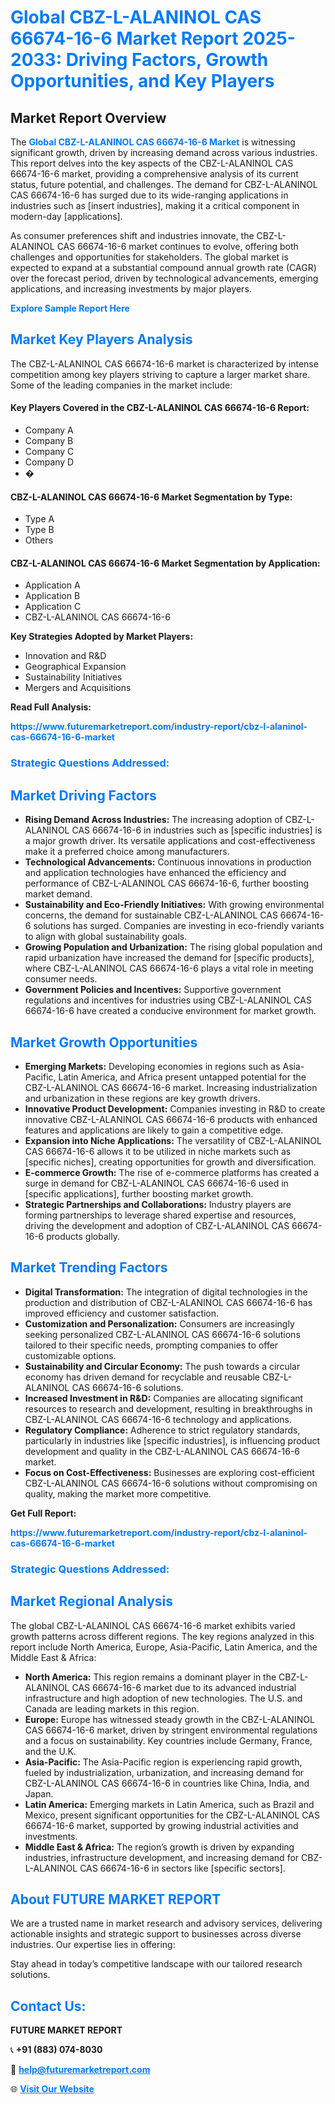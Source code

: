 <h1 style="color: #007BFF;">Global CBZ-L-ALANINOL CAS 66674-16-6 Market Report 2025-2033: Driving Factors, Growth Opportunities, and Key Players</h1>

<section id="overview">
<h2>Market Report Overview</h2>
<p>The <a href="https://www.futuremarketreport.com/industry-report/cbz-l-alaninol-cas-66674-16-6-market" style="color: #007BFF; text-decoration: none;"><strong>Global CBZ-L-ALANINOL CAS 66674-16-6 Market</strong></a> is witnessing significant growth, driven by increasing demand across various industries. This report delves into the key aspects of the CBZ-L-ALANINOL CAS 66674-16-6 market, providing a comprehensive analysis of its current status, future potential, and challenges. The demand for CBZ-L-ALANINOL CAS 66674-16-6 has surged due to its wide-ranging applications in industries such as [insert industries], making it a critical component in modern-day [applications].</p>
<p>As consumer preferences shift and industries innovate, the CBZ-L-ALANINOL CAS 66674-16-6 market continues to evolve, offering both challenges and opportunities for stakeholders. The global market is expected to expand at a substantial compound annual growth rate (CAGR) over the forecast period, driven by technological advancements, emerging applications, and increasing investments by major players.</p>
</section>

<section id="overview">
<p><a href="https://www.futuremarketreport.com/request-sample/reportId=111395" style="color: #007BFF; text-decoration: none;"><strong>Explore Sample Report Here</strong></a></p>
</section>

<section id="key-players">
<h2 style="color: #007BFF;">Market Key Players Analysis</h2>
<p>The CBZ-L-ALANINOL CAS 66674-16-6 market is characterized by intense competition among key players striving to capture a larger market share. Some of the leading companies in the market include:</p>
<h4>Key Players Covered in the CBZ-L-ALANINOL CAS 66674-16-6 Report:</h4>
<ul><li>Company A</li><li>Company B</li><li>Company C</li><li>Company D</li><li>�</li></ul>
<h4>CBZ-L-ALANINOL CAS 66674-16-6 Market Segmentation by Type:</h4>
<ul><li>Type A</li><li>Type B</li><li>Others</li></ul>

<h4>CBZ-L-ALANINOL CAS 66674-16-6 Market Segmentation by Application:</h4>
<ul><li>Application A</li><li>Application B</li><li>Application C</li><li>CBZ-L-ALANINOL CAS 66674-16-6</li></ul>
<p><strong>Key Strategies Adopted by Market Players:</strong></p>
<ul>
<li>Innovation and R&D</li>
<li>Geographical Expansion</li>
<li>Sustainability Initiatives</li>
<li>Mergers and Acquisitions</li>
</ul>
</section>

<section>
<p><strong>Read Full Analysis: </strong></p><a href="https://www.futuremarketreport.com/industry-report/cbz-l-alaninol-cas-66674-16-6-market" style="color: #007BFF; text-decoration: none;"><strong>https://www.futuremarketreport.com/industry-report/cbz-l-alaninol-cas-66674-16-6-market</strong></a>
<h3 style="color: #007BFF;">Strategic Questions Addressed:</h3>
</section>

<section id="driving-factors">
<h2 style="color: #007BFF;">Market Driving Factors</h2>
<ul>
<li><strong>Rising Demand Across Industries:</strong> The increasing adoption of CBZ-L-ALANINOL CAS 66674-16-6 in industries such as [specific industries] is a major growth driver. Its versatile applications and cost-effectiveness make it a preferred choice among manufacturers.</li>
<li><strong>Technological Advancements:</strong> Continuous innovations in production and application technologies have enhanced the efficiency and performance of CBZ-L-ALANINOL CAS 66674-16-6, further boosting market demand.</li>
<li><strong>Sustainability and Eco-Friendly Initiatives:</strong> With growing environmental concerns, the demand for sustainable CBZ-L-ALANINOL CAS 66674-16-6 solutions has surged. Companies are investing in eco-friendly variants to align with global sustainability goals.</li>
<li><strong>Growing Population and Urbanization:</strong> The rising global population and rapid urbanization have increased the demand for [specific products], where CBZ-L-ALANINOL CAS 66674-16-6 plays a vital role in meeting consumer needs.</li>
<li><strong>Government Policies and Incentives:</strong> Supportive government regulations and incentives for industries using CBZ-L-ALANINOL CAS 66674-16-6 have created a conducive environment for market growth.</li>
</ul>
</section>

<section id="growth-opportunities">
<h2 style="color: #007BFF;">Market Growth Opportunities</h2>
<ul>
<li><strong>Emerging Markets:</strong> Developing economies in regions such as Asia-Pacific, Latin America, and Africa present untapped potential for the CBZ-L-ALANINOL CAS 66674-16-6 market. Increasing industrialization and urbanization in these regions are key growth drivers.</li>
<li><strong>Innovative Product Development:</strong> Companies investing in R&D to create innovative CBZ-L-ALANINOL CAS 66674-16-6 products with enhanced features and applications are likely to gain a competitive edge.</li>
<li><strong>Expansion into Niche Applications:</strong> The versatility of CBZ-L-ALANINOL CAS 66674-16-6 allows it to be utilized in niche markets such as [specific niches], creating opportunities for growth and diversification.</li>
<li><strong>E-commerce Growth:</strong> The rise of e-commerce platforms has created a surge in demand for CBZ-L-ALANINOL CAS 66674-16-6 used in [specific applications], further boosting market growth.</li>
<li><strong>Strategic Partnerships and Collaborations:</strong> Industry players are forming partnerships to leverage shared expertise and resources, driving the development and adoption of CBZ-L-ALANINOL CAS 66674-16-6 products globally.</li>
</ul>
</section>

<section id="trending-factors">
<h2 style="color: #007BFF;">Market Trending Factors</h2>
<ul>
<li><strong>Digital Transformation:</strong> The integration of digital technologies in the production and distribution of CBZ-L-ALANINOL CAS 66674-16-6 has improved efficiency and customer satisfaction.</li>
<li><strong>Customization and Personalization:</strong> Consumers are increasingly seeking personalized CBZ-L-ALANINOL CAS 66674-16-6 solutions tailored to their specific needs, prompting companies to offer customizable options.</li>
<li><strong>Sustainability and Circular Economy:</strong> The push towards a circular economy has driven demand for recyclable and reusable CBZ-L-ALANINOL CAS 66674-16-6 solutions.</li>
<li><strong>Increased Investment in R&D:</strong> Companies are allocating significant resources to research and development, resulting in breakthroughs in CBZ-L-ALANINOL CAS 66674-16-6 technology and applications.</li>
<li><strong>Regulatory Compliance:</strong> Adherence to strict regulatory standards, particularly in industries like [specific industries], is influencing product development and quality in the CBZ-L-ALANINOL CAS 66674-16-6 market.</li>
<li><strong>Focus on Cost-Effectiveness:</strong> Businesses are exploring cost-efficient CBZ-L-ALANINOL CAS 66674-16-6 solutions without compromising on quality, making the market more competitive.</li>
</ul>
</section>

<section>
<p><strong>Get Full Report: </strong></p><a href="https://www.futuremarketreport.com/industry-report/cbz-l-alaninol-cas-66674-16-6-market" style="color: #007BFF; text-decoration: none;"><strong>https://www.futuremarketreport.com/industry-report/cbz-l-alaninol-cas-66674-16-6-market</strong></a>
<h3 style="color: #007BFF;">Strategic Questions Addressed:</h3>
</section>


<section id="regional-analysis">
<h2 style="color: #007BFF;">Market Regional Analysis</h2>
<p>The global CBZ-L-ALANINOL CAS 66674-16-6 market exhibits varied growth patterns across different regions. The key regions analyzed in this report include North America, Europe, Asia-Pacific, Latin America, and the Middle East & Africa:</p>
<ul>
<li><strong>North America:</strong> This region remains a dominant player in the CBZ-L-ALANINOL CAS 66674-16-6 market due to its advanced industrial infrastructure and high adoption of new technologies. The U.S. and Canada are leading markets in this region.</li>
<li><strong>Europe:</strong> Europe has witnessed steady growth in the CBZ-L-ALANINOL CAS 66674-16-6 market, driven by stringent environmental regulations and a focus on sustainability. Key countries include Germany, France, and the U.K.</li>
<li><strong>Asia-Pacific:</strong> The Asia-Pacific region is experiencing rapid growth, fueled by industrialization, urbanization, and increasing demand for CBZ-L-ALANINOL CAS 66674-16-6 in countries like China, India, and Japan.</li>
<li><strong>Latin America:</strong> Emerging markets in Latin America, such as Brazil and Mexico, present significant opportunities for the CBZ-L-ALANINOL CAS 66674-16-6 market, supported by growing industrial activities and investments.</li>
<li><strong>Middle East & Africa:</strong> The region’s growth is driven by expanding industries, infrastructure development, and increasing demand for CBZ-L-ALANINOL CAS 66674-16-6 in sectors like [specific sectors].</li>
</ul>
</section>

<footer>
<h2 style="color: #007BFF;">About FUTURE MARKET REPORT</h2>
<p>We are a trusted name in market research and advisory services, delivering actionable insights and strategic support to businesses across diverse industries. Our expertise lies in offering:</p>

<p>Stay ahead in today’s competitive landscape with our tailored research solutions.</p>

<h2 style="color: #007BFF;">Contact Us:</h2>
<p><strong>FUTURE MARKET REPORT</strong></p>
<p>📞 <strong>+91 (883) 074-8030</strong></p>
<p>📧 <strong><a href="mailto:help@futuremarketreport.com" style="color: #007BFF;">help@futuremarketreport.com</a></strong></p>
<p>🌐 <strong><a href="https://www.futuremarketreport.com/" style="color: #007BFF;">Visit Our Website</a></strong></p>
</footer>